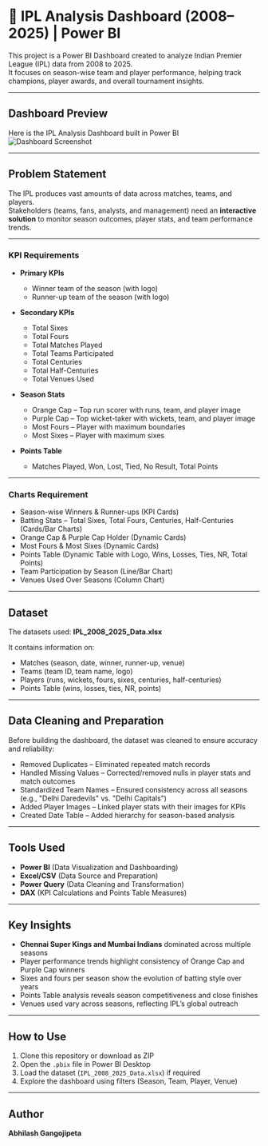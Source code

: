 # 🏏 IPL Analysis Dashboard (2008–2025) | Power BI

This project is a Power BI Dashboard created to analyze Indian Premier League (IPL) data from 2008 to 2025.  
It focuses on season-wise team and player performance, helping track champions, player awards, and overall tournament insights.
 
---

## Dashboard Preview
Here is the IPL Analysis Dashboard built in Power BI  
![Dashboard Screenshot](e98af316-95f3-4705-81ea-e67f1811c4e8.png)



---

## Problem Statement
The IPL produces vast amounts of data across matches, teams, and players.  
Stakeholders (teams, fans, analysts, and management) need an **interactive solution** to monitor season outcomes, player stats, and team performance trends.

---

### KPI Requirements
- **Primary KPIs**  
  - Winner team of the season (with logo)  
  - Runner-up team of the season (with logo)  

- **Secondary KPIs**  
  - Total Sixes  
  - Total Fours  
  - Total Matches Played  
  - Total Teams Participated  
  - Total Centuries  
  - Total Half-Centuries  
  - Total Venues Used  

- **Season Stats**  
  - Orange Cap – Top run scorer with runs, team, and player image  
  - Purple Cap – Top wicket-taker with wickets, team, and player image  
  - Most Fours – Player with maximum boundaries  
  - Most Sixes – Player with maximum sixes  

- **Points Table**  
  - Matches Played, Won, Lost, Tied, No Result, Total Points  

---

### Charts Requirement
- Season-wise Winners & Runner-ups (KPI Cards)  
- Batting Stats – Total Sixes, Total Fours, Centuries, Half-Centuries (Cards/Bar Charts)  
- Orange Cap & Purple Cap Holder (Dynamic Cards)  
- Most Fours & Most Sixes (Dynamic Cards)  
- Points Table (Dynamic Table with Logo, Wins, Losses, Ties, NR, Total Points)  
- Team Participation by Season (Line/Bar Chart)  
- Venues Used Over Seasons (Column Chart)  

---

## Dataset
The datasets used: **IPL_2008_2025_Data.xlsx**  

It contains information on:  
- Matches (season, date, winner, runner-up, venue)  
- Teams (team ID, team name, logo)  
- Players (runs, wickets, fours, sixes, centuries, half-centuries)  
- Points Table (wins, losses, ties, NR, points)  

---

## Data Cleaning and Preparation
Before building the dashboard, the dataset was cleaned to ensure accuracy and reliability:  
- Removed Duplicates – Eliminated repeated match records  
- Handled Missing Values – Corrected/removed nulls in player stats and match outcomes  
- Standardized Team Names – Ensured consistency across all seasons (e.g., "Delhi Daredevils" vs. "Delhi Capitals")  
- Added Player Images – Linked player stats with their images for KPIs  
- Created Date Table – Added hierarchy for season-based analysis  

---

## Tools Used
- **Power BI** (Data Visualization and Dashboarding)  
- **Excel/CSV** (Data Source and Preparation)  
- **Power Query** (Data Cleaning and Transformation)  
- **DAX** (KPI Calculations and Points Table Measures)  

---

## Key Insights
- **Chennai Super Kings and Mumbai Indians** dominated across multiple seasons  
- Player performance trends highlight consistency of Orange Cap and Purple Cap winners  
- Sixes and fours per season show the evolution of batting style over years  
- Points Table analysis reveals season competitiveness and close finishes  
- Venues used vary across seasons, reflecting IPL’s global outreach  

---

## How to Use
1. Clone this repository or download as ZIP  
2. Open the `.pbix` file in Power BI Desktop  
3. Load the dataset (`IPL_2008_2025_Data.xlsx`) if required  
4. Explore the dashboard using filters (Season, Team, Player, Venue)  

---

## Author
**Abhilash Gangojipeta**  

